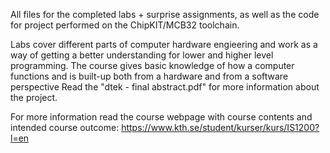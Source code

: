 All files for the completed labs + surprise assignments, as well as the code for project performed on the ChipKIT/MCB32 toolchain.

Labs cover different parts of computer hardware engieering and work as a way of getting a better understanding for lower and higher level programming. The course gives basic knowledge of how a computer functions and is built-up both from a hardware and from a software perspective
Read the "dtek - final abstract.pdf" for more information about the project.

For more information read the course webpage with course contents and intended course outcome: https://www.kth.se/student/kurser/kurs/IS1200?l=en
